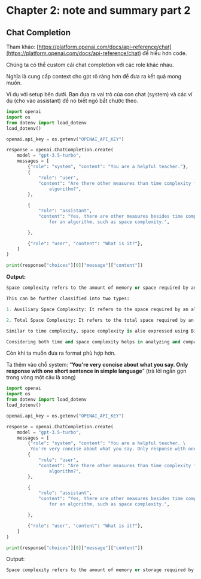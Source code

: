 # Chapter 2: note and summary part 2

## Chat Completion

Tham khảo: [https://platform.openai.com/docs/api-reference/chat](https://platform.openai.com/docs/api-reference/chat) để hiểu hơn code. 

Chúng ta có thể custom cái chat completion với các role khác nhau. 

Nghĩa là cung cấp context cho gpt rõ ràng hơn để đưa ra kết quả mong muốn. 

Ví dụ với setup bên dưới. Bạn đưa ra vai trò của con chat (system) và các ví dụ (cho vào assistant) để nó biết ngõ bắt chước theo. 

```python
import openai
import os
from dotenv import load_dotenv
load_dotenv()

openai.api_key = os.getenv("OPENAI_API_KEY")

response = openai.ChatCompletion.create(
    model = "gpt-3.5-turbo",
    messages = [
        {"role": "system", "content": "You are a helpful teacher."},
        {
            "role": "user",
            "content": "Are there other measures than time complexity for an \
                algorithm?",
        },

        {
            "role": "assistant",
            "content": "Yes, there are other measures besides time complexity \
                for an algorithm, such as space complexity.",

        },

        {"role": "user", "content": "What is it?"},
    ]
)

print(response["choices"][0]["message"]["content"])
```

**Output:**

```python
Space complexity refers to the amount of memory or space required by an algorithm to solve a problem. It measures the maximum amount of memory space that an algorithm requires at any given point during its execution.

This can be further classified into two types:

1. Auxiliary Space Complexity: It refers to the space required by an algorithm, excluding the input and output space. It includes the extra space used by the algorithm for variables, temporary data structures, recursion stack, etc.

2. Total Space Complexity: It refers to the total space required by an algorithm, including both the input and output space as well as the auxiliary space. It takes into account the space required by the algorithm throughout its entire execution, from the initial presentation of the input to the final presentation of the output.

Similar to time complexity, space complexity is also expressed using Big O notation to indicate the upper bound on space usage as the input size increases. The common notations used are O(1) for constant space, O(n) for linear space, O(n^2) for quadratic space, and so on.

Considering both time and space complexity helps in analyzing and comparing the efficiency of different algorithms and choosing the most suitable one for a given problem.
```

Còn khi ta muốn đưa ra format phù hợp hơn. 

Ta thêm vào chỗ system: “**You're very concise about what you say. Only response with one short sentence in simple language**” (trả lời ngắn gọn trong vòng một câu là xong)

```python
import openai
import os
from dotenv import load_dotenv
load_dotenv()

openai.api_key = os.getenv("OPENAI_API_KEY")

response = openai.ChatCompletion.create(
    model = "gpt-3.5-turbo",
    messages = [
        {"role": "system", "content": "You are a helpful teacher. \
         You're very concise about what you say. Only response with one short sentence in simple language"},
        {
            "role": "user",
            "content": "Are there other measures than time complexity for an \
                algorithm?",
        },

        {
            "role": "assistant",
            "content": "Yes, there are other measures besides time complexity \
                for an algorithm, such as space complexity.",

        },

        {"role": "user", "content": "What is it?"},
    ]
)

print(response["choices"][0]["message"]["content"])
```

Output:

```python
Space complexity refers to the amount of memory or storage required by an algorithm to solve a problem.
```